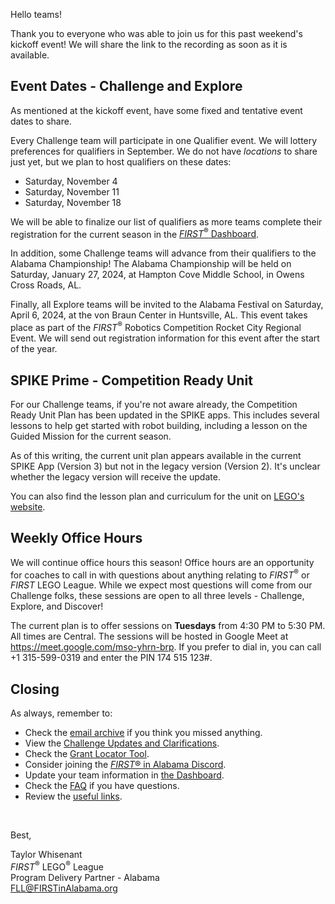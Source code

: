 Hello teams!

Thank you to everyone who was able to join us for this past weekend's kickoff event! We will share the link to the recording as soon as it is available.

## Event Dates - Challenge and Explore

As mentioned at the kickoff event, have some fixed and tentative event dates to share.

Every Challenge team will participate in one Qualifier event. We will lottery preferences for qualifiers in September. We do not have *locations* to share just yet, but we plan to host qualifiers on these dates:
- Saturday, November 4
- Saturday, November 11
- Saturday, November 18

We will be able to finalize our list of qualifiers as more teams complete their registration for the current season in the [*FIRST*<sup>&reg;</sup> Dashboard](https://my.firstinspires.org/Dashboard/).

In addition, some Challenge teams will advance from their qualifiers to the Alabama Championship! The Alabama Championship will be held on Saturday, January 27, 2024, at Hampton Cove Middle School, in Owens Cross Roads, AL. 

Finally, all Explore teams will be invited to the Alabama Festival on Saturday, April 6, 2024, at the von Braun Center in Huntsville, AL. This event takes place as part of the *FIRST*<sup>&reg;</sup> Robotics Competition Rocket City Regional Event. We will send out registration information for this event after the start of the year.


## SPIKE Prime - Competition Ready Unit

For our Challenge teams, if you're not aware already, the Competition Ready Unit Plan has been updated in the SPIKE apps. This includes several lessons to help get started with robot building, including a lesson on the Guided Mission for the current season.

As of this writing, the current unit plan appears available in the current SPIKE App (Version 3) but not in the legacy version (Version 2). It's unclear whether the legacy version will receive the update. 

You can also find the lesson plan and curriculum for the unit on [LEGO's website](https://education.lego.com/en-us/lessons/prime-competition-ready/).


## Weekly Office Hours

We will continue office hours this season! Office hours are an opportunity for coaches to call in with questions about anything relating to *FIRST*<sup>&reg;</sup> or *FIRST* LEGO League. While we expect most questions will come from our Challenge folks, these sessions are open to all three levels - Challenge, Explore, and Discover!

The current plan is to offer sessions on **Tuesdays** from 4:30 PM to 5:30 PM. All times are Central. The sessions will be hosted in Google Meet at https://meet.google.com/mso-yhrn-brp. If you prefer to dial in, you can call +1 315-599-0319 and enter the PIN 174 515 123#.


## Closing

As always, remember to:
- Check the [email archive](https://github.com/drewwhis/first-in-alabama/tree/main/2023-2024/email-blasts) if you think you missed anything.
- View the [Challenge Updates and Clarifications](https://firstinspiresst01.blob.core.windows.net/first-in-show-masterpiece/fll-challenge/fll-challenge-masterpiece-challenge-updates.pdf).
- Check the [Grant Locator Tool](https://www.firstinspires.org/robotics/team-grants).
- Consider joining the [*FIRST*&reg; in Alabama Discord](http://discord.gg/XfurbWERQ8).
- Update your team information in [the Dashboard](https://my.firstinspires.org/Dashboard/).
- Check the [FAQ](https://github.com/drewwhis/first-in-alabama/wiki/Frequently-Asked-Questions) if you have questions.
- Review the [useful links](https://github.com/drewwhis/first-in-alabama/wiki/Useful-Links).

<br />

Best,
<p>
  Taylor Whisenant<br />
  <i>FIRST</i><sup>&reg;</sup> LEGO<sup>&reg;</sup> League<br />
  Program Delivery Partner - Alabama<br >
  <a href="mailto:fll@firstinalabama.org">FLL@FIRSTinAlabama.org</a>
</p>